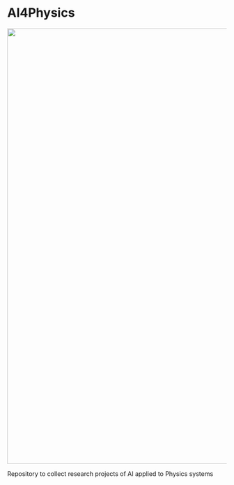 # AI4Physics

<p align="center">
  <img width="1000" src="https://user-images.githubusercontent.com/49638680/179190934-a17124db-fab1-4fd4-8e25-23f2cf2117fd.png">
</p>

Repository to collect research projects of AI applied to Physics systems
